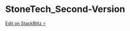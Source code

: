 # StoneTech_Second-Version

[Edit on StackBlitz ⚡️](https://stackblitz.com/edit/web-platform-6fmpxk)
